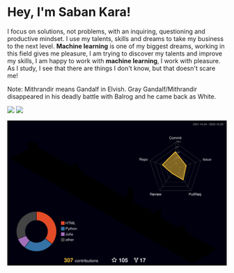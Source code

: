 # Hey, I'm Saban Kara!

I focus on solutions, not problems, with an inquiring, questioning and productive mindset. I use my talents, skills and dreams to take my business to the next level. **Machine learning** is one of my biggest dreams, working in this field gives me pleasure, I am trying to discover my talents and improve my skills, I am happy to work with **machine learning**, I work with pleasure. As I study, I see that there are things I don't know, but that doesn't scare me!


Note: Mithrandir means Gandalf in Elvish. Gray Gandalf/Mithrandir disappeared in his deadly battle with Balrog and he came back as White.

 <p> 
   <img width="48%" src="https://github-readme-stats.vercel.app/api?username=whitemithrandir&show_icons=true&theme=tokyonight" /> 
   <img width="48%" src="https://github-readme-streak-stats.herokuapp.com/?user=whitemithrandir&theme=tokyonight" /> 
 </p>

![](./profile-3d-contrib/profile-night-rainbow.svg) 
  

